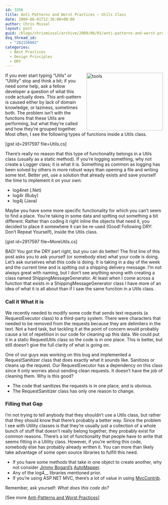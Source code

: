```yaml
---
id: 3356
title: Anti-Patterns and Worst Practices – Utils Class
date: 2009-06-01T12:36:00+00:00
author: Chris Missal
layout: post
guid: /blogs/chrismissal/archive/2009/06/01/anti-patterns-and-worst-practices-utils-class.aspx
dsq_thread_id:
  - "262156862"
categories:
  - Best Practices
  - Design Principles
  - DRY
---
```

[<img style="border-top-width: 0px;border-left-width: 0px;border-bottom-width: 0px;margin: 0px 0px 0px 10px;border-right-width: 0px" alt="tools" src="//lostechies.com/chrismissal/files/2011/03/tools_thumb_53296EBA.jpg" width="244" align="right" border="0" height="184" />](//lostechies.com/chrismissal/files/2011/03/tools_486986B4.jpg) If you ever start typing &ldquo;Utils&rdquo; or &ldquo;Utility&rdquo; stop and think a bit; if you need some help, ask a fellow developer a question of what this code actually does. This anti-pattern is caused either by lack of domain knowledge, or laziness, sometimes both. The problem isn&rsquo;t with the functions that these Utils are performing, but what they&rsquo;re called and how they&rsquo;re grouped together. Most often, I see the following types of functions inside a Utils class.

[gist id=2917597 file=Utils.cs]

[](http://11011.net/software/vspaste)[](http://11011.net/software/vspaste)

There&rsquo;s really no reason that this type of functionality belongs in a Utils class (usually as a static method). If you&rsquo;re logging something, why not create a Logger class; it is what it is. Something as common as logging has been solved by others in more robust ways than opening a file and writing some text. Better yet, use a solution that already exists and save yourself the time to implement it on your own:

  * log4net (.Net) 
  * log4r (Ruby) 
  * log4j (Java) 

Maybe you have some more specific functionality for which you can&rsquo;t seem to find a place. You&rsquo;re taking in some data and spitting out something a bit different. Rather than coding it right inline the objects that need it, you decided to place it somewhere it can be re-used (Good! Following DRY: Don&rsquo;t Repeat Yourself), inside the Utils class.

[gist id=2917597 file=MoreUtils.cs]

[](http://11011.net/software/vspaste)[](http://11011.net/software/vspaste)[](http://11011.net/software/vspaste)

BAD! You got the DRY part right, but you can do better! The first line of this post asks you to ask yourself (or somebody else) what your code is doing. Let&rsquo;s ask ourselves what this code is doing. It is taking in a day of the week and the current time and is spitting out a shipping delivery message. I&rsquo;m not always great with naming, but I don&rsquo;t see anything wrong with creating a class named ShippingMessageGenerator. At least when I come across a function that exists in a ShippingMessageGenerator class I have more of an idea of what it is all about than if I saw the same function in a Utils class.

### Call it What it is

We recently needed to modify some code that sends text requests (a RequestExecutor class) to a third-party system. There were characters that needed to be removed from the requests because they are delimiters in the text. Not a hard task, but tackling it at the point of concern would probably cause a lot of repetition in our code for cleaning up this data. We could put it in a static RequestUtils class so the code is in one place. This is better, but still doesn&rsquo;t give the full clarity of what is going on.

One of our guys was working on this bug and implemented a RequestSanitizer class that does exactly what it sounds like. Sanitizes or cleans up the request. Our RequestExecutor has a dependency on this class since it only worries about sending clean requests. It doesn&rsquo;t have the job of cleaning them. Why is this good?

  * The code that sanitizes the requests is in one place, and is obvious.
  * The RequestSanitizer class has only one reason to change.

### Filling that Gap

I&rsquo;m not trying to tell anybody that they shouldn&rsquo;t use a Utils class, but rather that they should know that there&rsquo;s probably a better way. Since the problem I see with Utility classes is that they&rsquo;re usually just a collection of a whole bunch of stuff that doesn&rsquo;t really belong together, they probably exist for common reasons. There&rsquo;s a lot of functionality that people have to write that seems fitting in a Utility class. However, if you&rsquo;re writing this code, somebody else has probably already written it. You can more than likely take advantage of some open source libraries to fulfill this need.

  * If you have some methods that take in one object to create another, why not consider [Jimmy Bogard&rsquo;s](http://lostechies.com/jimmybogard/) [AutoMapper](http://www.codeplex.com/AutoMapper).
  * Any of the log4__ libraries mentioned prior.
  * If you&rsquo;re using ASP.NET MVC, there&rsquo;s a lot of value in using [MvcContrib](http://www.codeplex.com/MVCContrib).

Remember, ask yourself: _What does this code do?_

[See more [Anti-Patterns and Worst Practices](http://lostechies.com/chrismissal/2009/05/26/anti-patterns-and-worst-practices-you-re-doing-it-wrong/)]